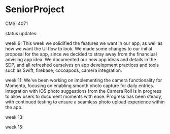 # SeniorProject
CMSI 4071

status updates:

week 9:
This week we solidified the features we want in our app, as well as how we want the UI flow to look. We made some changes to our initial proposal for the app, since we decided to stray away from the financiual advising app idea. We documented our new app ideas and details in the SDP, and all refreshed ourselves on app development practices and tools such as Swift, firebase, cocoapods, camera integration.

week 11:
We've been working on implementing the camera functionality for Momento, focusing on enabling smooth photo capture for daily entries. Integration with iOS photo suggestions from the Camera Roll is in progress to allow users to document moments with ease. Progress has been steady, with continued testing to ensure a seamless photo upload experience within the app.

week 13:

week 15:
